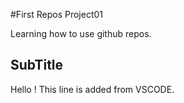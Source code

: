 #First Repos Project01

Learning how to use github repos.

## SubTitle

 Hello !
 This line is added from VSCODE.
